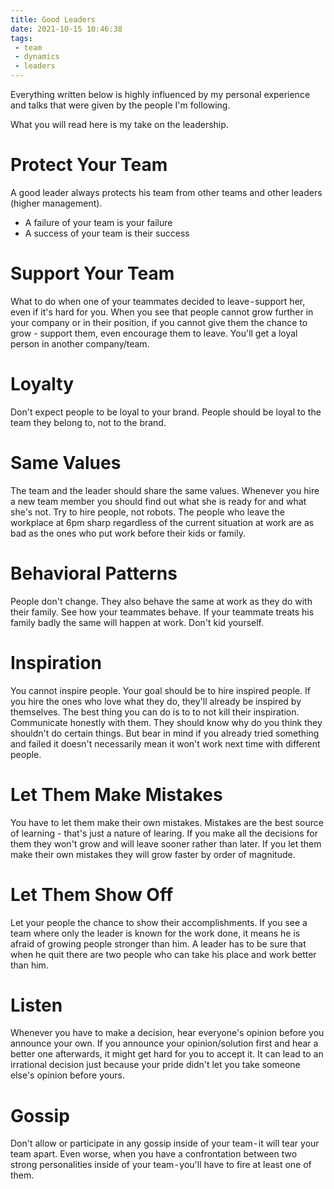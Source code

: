 ```yaml
---
title: Good Leaders
date: 2021-10-15 10:46:38
tags:
 - team
 - dynamics
 - leaders
---
```


Everything written below is highly influenced by my personal experience and talks that were given by the people I'm following.

What you will read here is my take on the leadership.

<!-- more -->

# Protect Your Team
A good leader always protects his team from other teams and other leaders (higher management).

- A failure of your team is your failure
- A success of your team is their success

# Support Your Team
What to do when one of your teammates decided to leave - support her, even if it's hard for you. When you see that people cannot grow further in your company or in their position, if you cannot give them the chance to grow - support them, even encourage them to leave. You'll get a loyal person in another company/team.
# Loyalty
Don't expect people to be loyal to your brand. People should be loyal to the team they belong to, not to the brand.

# Same Values
The team and the leader should share the same values. Whenever you hire a new team member you should find out what she is ready for and what she's not.
Try to hire people, not robots. The people who leave the workplace at 6pm sharp regardless of the current situation at work are as bad as the ones who put work before their kids or family.

# Behavioral Patterns
People don't change. They also behave the same at work as they do with their family. See how your teammates behave. If your teammate treats his family badly the same will happen at work. Don't kid yourself.

# Inspiration
You cannot inspire people. Your goal should be to hire inspired people. If you hire the ones who love what they do, they'll already be inspired by themselves. The best thing you can do is to to not kill their inspiration.
Communicate honestly with them. They should know why do you think they shouldn't do certain things. But bear in mind if you already tried something and failed it doesn't necessarily mean it won't work next time with different people.

# Let Them Make Mistakes
You have to let them make their own mistakes. Mistakes are the best source of learning - that's just a nature of learing. If you make all the decisions for them they won't grow and will leave sooner rather than later. If you let them make their own mistakes they will grow faster by order of magnitude.

# Let Them Show Off
Let your people the chance to show their accomplishments. If you see a team where only the leader is known for the work done, it means he is afraid of growing people stronger than him. A leader has to be sure that when he quit there are two people who can take his place and work better than him.

# Listen
Whenever you have to make a decision, hear everyone's opinion before you announce your own. If you announce your opinion/solution first and hear a better one afterwards, it might get hard for you to accept it. It can lead to an irrational decision just because your pride didn't let you take someone else's opinion before yours.

# Gossip
Don't allow or participate in any gossip inside of your team - it will tear your team apart. Even worse, when you have a confrontation between two strong personalities inside of your team - you'll have to fire at least one of them.
